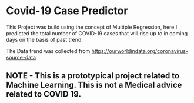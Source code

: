 # Covid-19 Case Predictor

This Project was build using the concept of Multiple Regression, here I predicted the total number of COVID-19 cases that will rise up to in coming days on the basis of past trend 

The Data trend was collected from https://ourworldindata.org/coronavirus-source-data

## NOTE - This is a prototypical project related to Machine Learning. This is not a Medical advice related to COVID 19.